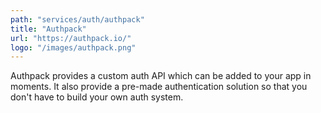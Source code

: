 ```yaml
---
path: "services/auth/authpack"
title: "Authpack"
url: "https://authpack.io/"
logo: "/images/authpack.png"
---
```


Authpack provides a custom auth API which can be added to your app in moments. It also provide a pre-made authentication solution so that you don't have to build your own auth system.
